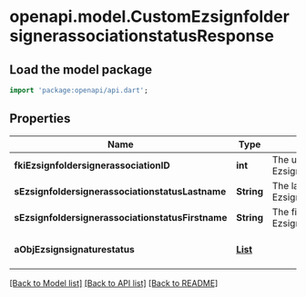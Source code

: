 # openapi.model.CustomEzsignfoldersignerassociationstatusResponse

## Load the model package
```dart
import 'package:openapi/api.dart';
```

## Properties
Name | Type | Description | Notes
------------ | ------------- | ------------- | -------------
**fkiEzsignfoldersignerassociationID** | **int** | The unique ID of the Ezsignfoldersignerassociation | 
**sEzsignfoldersignerassociationstatusLastname** | **String** | The last name of the Ezsignsigner | [optional] 
**sEzsignfoldersignerassociationstatusFirstname** | **String** | The first name of the Ezsignsigner | [optional] 
**aObjEzsignsignaturestatus** | [**List<CustomEzsignsignaturestatusResponse>**](CustomEzsignsignaturestatusResponse.md) |  | [default to const []]

[[Back to Model list]](../README.md#documentation-for-models) [[Back to API list]](../README.md#documentation-for-api-endpoints) [[Back to README]](../README.md)


